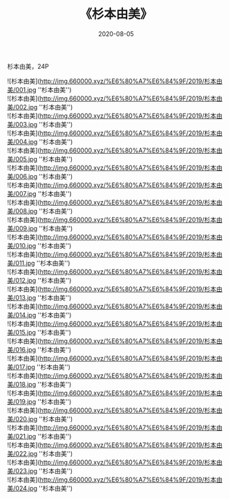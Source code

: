 ﻿---
layout: post
title:  《杉本由美》
date:   2020-08-05
img: http://img.660000.xyz/%E6%80%A7%E6%84%9F/2019/杉本由美/000.jpg
categories: [美女, 性感, 泳衣]
---

杉本由美，24P

![杉本由美](http://img.660000.xyz/%E6%80%A7%E6%84%9F/2019/杉本由美/001.jpg ''杉本由美'') <br>
![杉本由美](http://img.660000.xyz/%E6%80%A7%E6%84%9F/2019/杉本由美/002.jpg ''杉本由美'') <br>
![杉本由美](http://img.660000.xyz/%E6%80%A7%E6%84%9F/2019/杉本由美/003.jpg ''杉本由美'') <br>
![杉本由美](http://img.660000.xyz/%E6%80%A7%E6%84%9F/2019/杉本由美/004.jpg ''杉本由美'') <br>
![杉本由美](http://img.660000.xyz/%E6%80%A7%E6%84%9F/2019/杉本由美/005.jpg ''杉本由美'') <br>
![杉本由美](http://img.660000.xyz/%E6%80%A7%E6%84%9F/2019/杉本由美/006.jpg ''杉本由美'') <br>
![杉本由美](http://img.660000.xyz/%E6%80%A7%E6%84%9F/2019/杉本由美/007.jpg ''杉本由美'') <br>
![杉本由美](http://img.660000.xyz/%E6%80%A7%E6%84%9F/2019/杉本由美/008.jpg ''杉本由美'') <br>
![杉本由美](http://img.660000.xyz/%E6%80%A7%E6%84%9F/2019/杉本由美/009.jpg ''杉本由美'') <br>
![杉本由美](http://img.660000.xyz/%E6%80%A7%E6%84%9F/2019/杉本由美/010.jpg ''杉本由美'') <br>
![杉本由美](http://img.660000.xyz/%E6%80%A7%E6%84%9F/2019/杉本由美/011.jpg ''杉本由美'') <br>
![杉本由美](http://img.660000.xyz/%E6%80%A7%E6%84%9F/2019/杉本由美/012.jpg ''杉本由美'') <br>
![杉本由美](http://img.660000.xyz/%E6%80%A7%E6%84%9F/2019/杉本由美/013.jpg ''杉本由美'') <br>
![杉本由美](http://img.660000.xyz/%E6%80%A7%E6%84%9F/2019/杉本由美/014.jpg ''杉本由美'') <br>
![杉本由美](http://img.660000.xyz/%E6%80%A7%E6%84%9F/2019/杉本由美/015.jpg ''杉本由美'') <br>
![杉本由美](http://img.660000.xyz/%E6%80%A7%E6%84%9F/2019/杉本由美/016.jpg ''杉本由美'') <br>
![杉本由美](http://img.660000.xyz/%E6%80%A7%E6%84%9F/2019/杉本由美/017.jpg ''杉本由美'') <br>
![杉本由美](http://img.660000.xyz/%E6%80%A7%E6%84%9F/2019/杉本由美/018.jpg ''杉本由美'') <br>
![杉本由美](http://img.660000.xyz/%E6%80%A7%E6%84%9F/2019/杉本由美/019.jpg ''杉本由美'') <br>
![杉本由美](http://img.660000.xyz/%E6%80%A7%E6%84%9F/2019/杉本由美/020.jpg ''杉本由美'') <br>
![杉本由美](http://img.660000.xyz/%E6%80%A7%E6%84%9F/2019/杉本由美/021.jpg ''杉本由美'') <br>
![杉本由美](http://img.660000.xyz/%E6%80%A7%E6%84%9F/2019/杉本由美/022.jpg ''杉本由美'') <br>
![杉本由美](http://img.660000.xyz/%E6%80%A7%E6%84%9F/2019/杉本由美/023.jpg ''杉本由美'') <br>
![杉本由美](http://img.660000.xyz/%E6%80%A7%E6%84%9F/2019/杉本由美/024.jpg ''杉本由美'') <br>

